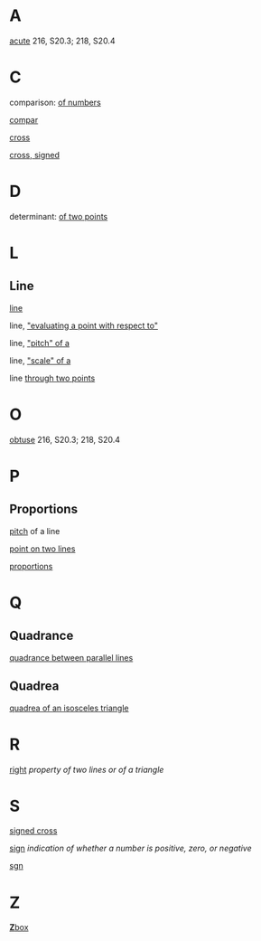 A
=

[acute](../../Content/20/3/acuteObtuseRight.md) 216, S20.3; 218, S20.4

C
=

comparison: [of numbers](../../Content/0/1/compar.md) 

[compar](../../Content/0/1/compar.md)

[cross](../../Content/20/3/acuteObtuseRight.md)

[cross, signed](../../Content/20/3/acuteObtuseRight.md)

D
=

determinant:
[of two points](
../../Content/3/2/pointsAndLines2.md
)

L
=

Line
----

[line](
../../Content/3/1/pointsAndLines1.md
)

line, ["evaluating a point with respect to"](
../../Content/3/1/pointsAndLines1.md
)

line, ["pitch" of a](
../../Content/3/1/pointsAndLines1.md
)

line, ["scale" of a](
../../Content/3/1/pointsAndLines1.md
)

line [through two points](
../../Content/3/2/pointsAndLines2.md
)

O
=

[obtuse](../../Content/20/3/acuteObtuseRight.md) 216, S20.3; 218, S20.4

P
=

Proportions
-----------

[pitch](
../../Content/3/1/pointsAndLines1.md
) of a line

[point on two lines](
../../Content/3/3/pointOnTwoLines.md
)

[proportions](../../Content/2/2/proportions.md)

Q
=

Quadrance
---------

[quadrance between parallel lines](../../Content/5/4/quadranceBetweenLines.md)

Quadrea
-------

[quadrea of an isosceles triangle](../../Content/10/1/quadrea.isosceles.md)

R
=

[right](../../Content/20/3/acuteObtuseRight.md) _property of two lines or of a triangle_

S
=

[signed cross](../../Content/20/3/acuteObtuseRight.md)

[sign](../../Content/0/1/compar.md) _indication of whether a number is positive, zero, or negative_

[sgn](../../Content/0/1/compar.md)

Z
=

[**Z**box](../3/1/pointsAndLines1A.md)
